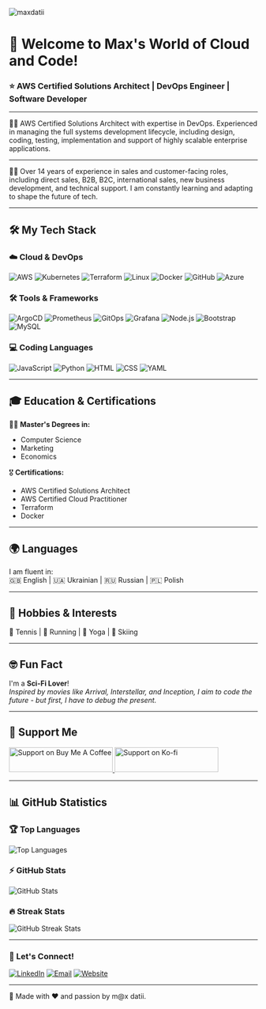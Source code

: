 <p align="left">
  <img src="https://komarev.com/ghpvc/?username=maxdatii&label=🤓%20Profile%20Views&color=1ABC9C&style=for-the-badge" alt="maxdatii" />
</p>

# 👋 Welcome to Max's World of Cloud and Code! 

### ⭐ AWS Certified Solutions Architect | DevOps Engineer | Software Developer

---
👨‍🚀 AWS Certified Solutions Architect with expertise in DevOps. Experienced in managing the full systems development lifecycle, including design, coding, testing, implementation and support of highly scalable enterprise applications. 

---

🦸‍♂️ Over 14 years of experience in sales and customer-facing roles, including direct sales, B2B, B2C, international sales, new business development, and technical support. I am constantly learning and adapting to shape the future of tech.

---

## 🛠️ My Tech Stack

### **☁️ Cloud & DevOps**
![AWS](https://img.shields.io/badge/AWS-%23FF9900.svg?style=for-the-badge&logo=amazon-aws&logoColor=white)
![Kubernetes](https://img.shields.io/badge/Kubernetes-%23326CE5.svg?style=for-the-badge&logo=kubernetes&logoColor=white)
![Terraform](https://img.shields.io/badge/Terraform-%23623CE4.svg?style=for-the-badge&logo=terraform&logoColor=white)
![Linux](https://img.shields.io/badge/Linux-%23FCC624.svg?style=for-the-badge&logo=linux&logoColor=black)
![Docker](https://img.shields.io/badge/Docker-%230db7ed.svg?style=for-the-badge&logo=docker&logoColor=white)
![GitHub](https://img.shields.io/badge/GitHub-%23181717.svg?style=for-the-badge&logo=github&logoColor=white)
![Azure](https://img.shields.io/badge/Microsoft%20Azure-%230078D4.svg?style=for-the-badge&logo=microsoft-azure&logoColor=white)

### **🛠️ Tools & Frameworks**
![ArgoCD](https://img.shields.io/badge/ArgoCD-%2317A2B8.svg?style=for-the-badge&logo=argo&logoColor=white)
![Prometheus](https://img.shields.io/badge/Prometheus-%23E6522C.svg?style=for-the-badge&logo=prometheus&logoColor=white)
![GitOps](https://img.shields.io/badge/GitOps-%231F6FEB.svg?style=for-the-badge&logo=git&logoColor=white)
![Grafana](https://img.shields.io/badge/Grafana-%23F46800.svg?style=for-the-badge&logo=grafana&logoColor=white)
![Node.js](https://img.shields.io/badge/Node.js-%23339933.svg?style=for-the-badge&logo=node.js&logoColor=white)
![Bootstrap](https://img.shields.io/badge/Bootstrap-%23563D7C.svg?style=for-the-badge&logo=bootstrap&logoColor=white)
![MySQL](https://img.shields.io/badge/MySQL-%234479A1.svg?style=for-the-badge&logo=mysql&logoColor=white)

### **💻 Coding Languages**
![JavaScript](https://img.shields.io/badge/JavaScript-%23F7DF1E.svg?style=for-the-badge&logo=javascript&logoColor=black)
![Python](https://img.shields.io/badge/Python-%233776AB.svg?style=for-the-badge&logo=python&logoColor=white)
![HTML](https://img.shields.io/badge/HTML-%23E34F26.svg?style=for-the-badge&logo=html5&logoColor=white)
![CSS](https://img.shields.io/badge/CSS-%231572B6.svg?style=for-the-badge&logo=css3&logoColor=white)
![YAML](https://img.shields.io/badge/YAML-%23000000.svg?style=for-the-badge&logo=yaml&logoColor=white)

---

## 🎓 Education & Certifications

👨‍🎓 **Master's Degrees in:**  
- Computer Science  
- Marketing  
- Economics  

🎖️ **Certifications:**  
- AWS Certified Solutions Architect  
- AWS Certified Cloud Practitioner  
- Terraform
- Docker

---

## 🌍 Languages

I am fluent in:  
🇬🇧 English | 🇺🇦 Ukrainian | 🇷🇺 Russian | 🇵🇱 Polish  

---

## 🏃 Hobbies & Interests

🎾 Tennis | 🏃 Running | 🧘 Yoga | 🎿 Skiing  

---

## 🤓 Fun Fact

I'm a **Sci-Fi Lover**!  
*Inspired by movies like Arrival, Interstellar, and Inception, I aim to code the future - but first, I have to debug the present.*

---

## 💖 Support Me

<p align="left">
  <a href="https://placeholder-link.com"> 
    <img src="https://cdn.buymeacoffee.com/buttons/v2/default-yellow.png" height="50" width="210" alt="Support on Buy Me A Coffee" />
  </a>
  <a href="https://placeholder-link.com"> 
    <img src="https://cdn.ko-fi.com/cdn/kofi3.png?v=3" height="50" width="210" alt="Support on Ko-fi" />
  </a>
</p>

---

## 📊 GitHub Statistics

### 🏆 Top Languages
<p align="left">
  <img src="https://github-readme-stats.vercel.app/api/top-langs?username=maxdatii&layout=compact&theme=radical&hide_border=true" alt="Top Languages" />
</p>

### ⚡ GitHub Stats
<p align="left">
  <img src="https://github-readme-stats.vercel.app/api?username=maxdatii&show_icons=true&theme=radical&hide_border=true" alt="GitHub Stats" />
</p>

### 🔥 Streak Stats
<p align="left">
  <img src="https://github-readme-streak-stats.herokuapp.com/?user=maxdatii&theme=radical&hide_border=true" alt="GitHub Streak Stats" />
</p>

---

### 🤝 Let's Connect!
[![LinkedIn](https://img.shields.io/badge/LinkedIn-%230A66C2.svg?style=for-the-badge&logo=linkedin&logoColor=white)](https://www.linkedin.com/in/maxdatii/)
[![Email](https://img.shields.io/badge/Email-%23D14836.svg?style=for-the-badge&logo=gmail&logoColor=white)](mailto:maxdatjob@gmail.com)
[![Website](https://img.shields.io/badge/Website-%231ABC9C.svg?style=for-the-badge&logo=google-chrome&logoColor=white)](https://amistarcorp.com/)

---

🎨 Made with ❤️ and passion by m@x datii.
